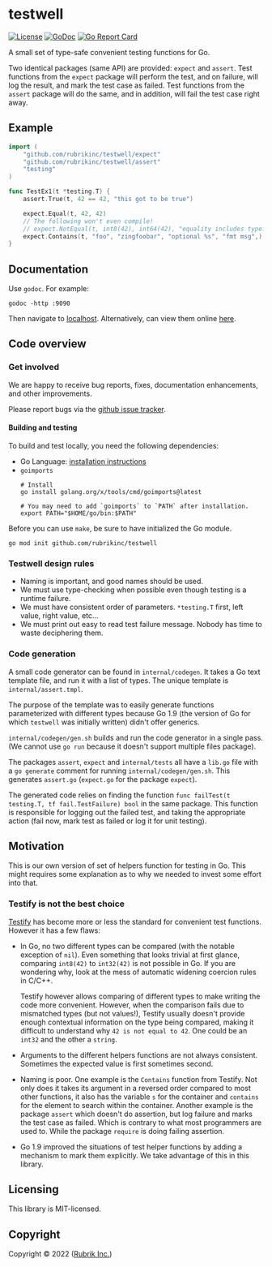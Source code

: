 # testwell

[![License](https://img.shields.io/badge/license-MIT-blue.svg)](https://github.com/rubrikinc/testwell/blob/master/LICENSE)
[![GoDoc](https://godoc.org/github.com/rubrikinc/testwell/assert?status.svg)](https://godoc.org/github.com/rubrikinc/testwell/assert)
[![Go Report Card](https://goreportcard.com/badge/rubrikinc/testwell)](http://goreportcard.com/report/rubrikinc/testwell)

A small set of type-safe convenient testing functions for Go.

Two identical packages (same API) are provided: `expect` and `assert`. Test
functions from the `expect` package will perform the test, and on failure, will
log the result, and mark the test case as failed. Test functions from the
`assert` package will do the same, and in addition, will fail the test case
right away.

## Example

```go
import (
    "github.com/rubrikinc/testwell/expect"
    "github.com/rubrikinc/testwell/assert"
    "testing"
)

func TestEx1(t *testing.T) {
    assert.True(t, 42 == 42, "this got to be true")

    expect.Equal(t, 42, 42)
    // The following won't even compile!
    // expect.NotEqual(t, int8(42), int64(42), "equality includes type!")
    expect.Contains(t, "foo", "zingfoobar", "optional %s", "fmt msg",)
}
```

## Documentation

Use `godoc`. For example:

```shell
godoc -http :9090
```

Then navigate to
[localhost](http://localhost:9090/pkg/github.com/rubrikinc/testwell/assert/).
Alternatively, can view them online
[here](https://godoc.org/github.com/rubrikinc/testwell/assert).

## Code overview

### Get involved

We are happy to receive bug reports, fixes, documentation enhancements, and
other improvements.

Please report bugs via the
[github issue tracker](https://github.com/rubrikinc/testwell/issues).

#### Building and testing

To build and test locally, you need the following dependencies:
 - Go Language: [installation instructions](https://go.dev/doc/install)
 - `goimports`
   ```shell
   # Install
   go install golang.org/x/tools/cmd/goimports@latest

   # You may need to add `goimports` to `PATH` after installation.
   export PATH="$HOME/go/bin:$PATH"
   ```

Before you can use `make`, be sure to have initialized the Go module.
```shell
go mod init github.com/rubrikinc/testwell
```

### Testwell design rules

 - Naming is important, and good names should be used.
 - We must use type-checking when possible even though testing is a runtime
   failure.
 - We must have consistent order of parameters. `*testing.T` first, left
   value, right value, etc...
 - We must print out easy to read test failure message. Nobody has time to
   waste deciphering them.

### Code generation

A small code generator can be found in `internal/codegen`. It takes a Go text
template file, and run it with a list of types. The unique template is
`internal/assert.tmpl`.

The purpose of the template was to easily generate functions parameterized with
different types because Go 1.9 (the version of Go for which `testwell` was
initially written) didn't offer generics.

`internal/codegen/gen.sh` builds and run the code generator in a single pass.
(We cannot use `go run` because it doesn't support multiple files package).

The packages `assert`, `expect` and `internal/tests` all have a `lib.go` file
with a `go generate` comment for running `internal/codegen/gen.sh`. This
generates `assert.go` (`expect.go` for the package `expect`).

The generated code relies on finding the function
`func failTest(t testing.T, tf fail.TestFailure) bool` in the same package.
This function is responsible for logging out the failed test, and taking the
appropriate action (fail now, mark test as failed or log it for unit testing).

## Motivation

This is our own version of set of helpers function for testing in Go. This
might requires some explanation as to why we needed to invest some effort into
that.

### Testify is not the best choice

[Testify](https://github.com/stretchr/testify) has become more or less the
standard for convenient test functions. However it has a few flaws:

 - In Go, no two different types can be compared (with the notable exception of
   `nil`). Even something that looks trivial at first glance, comparing
   `int8(42)` to `int32(42)` is not possible in Go. If you are wondering why,
   look at the mess of automatic widening coercion rules in C/C++.
 
   Testify however allows comparing of different types to make writing the code
   more convenient. However, when the comparison fails due to mismatched types
   (but not values!), Testify usually doesn't provide enough contextual
   information on the type being compared, making it difficult to understand why
   `42 is not equal to 42`. One could be an `int32` and the other a `string`.

 - Arguments to the different helpers functions are not always consistent.
   Sometimes the expected value is first sometimes second.

 - Naming is poor. One example is the `Contains` function from Testify. Not
   only does it takes its argument in a reversed order compared to most other
   functions, it also has the variable `s` for the container and `contains` for
   the element to search within the container. Another example is the package
   `assert` which doesn't do assertion, but log failure and marks the test case
   as failed.  Which is contrary to what most programmers are used to. While
   the package `require` is doing failing assertion.

 - Go 1.9 improved the situations of test helper functions by adding a
   mechanism to mark them explicitly. We take advantage of this in this
   library.

## Licensing

This library is MIT-licensed.

## Copyright

Copyright © 2022 ([Rubrik Inc.](https://www.rubrik.com))
